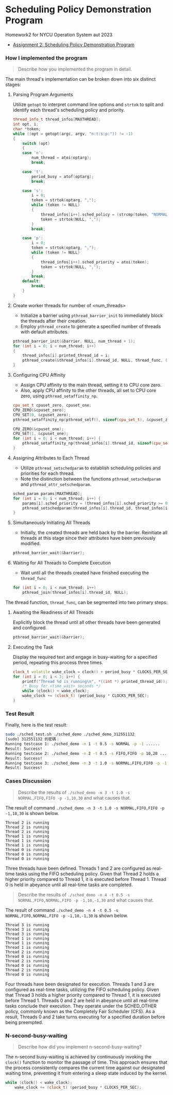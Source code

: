 Scheduling Policy Demonstration Program
===

Homework2 for NYCU Operation System aut 2023

* [Assignment 2: Scheduling Policy Demonstration Program](https://hackmd.io/@Bmch4MS0Rz-VZWB74huCvw/rJ8OLx6fp)

### How I implemented the program 
> Describe how you implemented the program in detail.


The main thread's implementation can be broken down into six distinct stages:

1. Parsing Program Arguments

    Utilize `getopt` to interpret command line options and `strtok` to split and identify each thread's scheduling policy and priority.
    ```cpp
    thread_info_t thread_infos[MAXTHREAD];
    int opt, i;
    char *token;
    while ((opt = getopt(argc, argv, "n:t:s:p:")) != -1)
    {
        switch (opt)
        {
        case 'n':
            num_thread = atoi(optarg);
            break;

        case 't':
            period_busy = atof(optarg);
            break;

        case 's':
            i = 0;
            token = strtok(optarg, ",");
            while (token != NULL)
            {
                thread_infos[i++].sched_policy = (strcmp(token, "NORMAL") == 0) ? SCHED_OTHER : SCHED_FIFO;
                token = strtok(NULL, ",");
            }
            break;

        case 'p':
            i = 0;
            token = strtok(optarg, ",");
            while (token != NULL)
            {
                thread_infos[i++].sched_priority = atoi(token);
                token = strtok(NULL, ",");
            }
            break;
        default:
            break;
        }
    }
    ```
2. Create worker threads for number of <num_threads>

    * Initialize a barrier using `pthread_barrier_init` to immediately block the threads after their creation.
    * Employ `pthread_create` to generate a specified number of threads with default attributes.
    ```cpp
    pthread_barrier_init(&barrier, NULL, num_thread + 1);
    for (int i = 0; i < num_thread; i++)
    {
        thread_infos[i].printed_thread_id = i;
        pthread_create(&thread_infos[i].thread_id, NULL, thread_func, (void *) &thread_infos[i].printed_thread_id);
    }
    ```

    
3. Configuring CPU Affinity

    * Assign CPU affinity to the main thread, setting it to CPU core zero.
    * Also, apply CPU affinity to the other threads, all set to CPU core zero, using `pthread_setaffinity_np`.
    ```cpp
    cpu_set_t cpuset_zero, cpuset_one;
    CPU_ZERO(&cpuset_zero);
    CPU_SET(0, &cpuset_zero);
    pthread_setaffinity_np(pthread_self(), sizeof(cpu_set_t), &cpuset_zero);
    
    CPU_ZERO(&cpuset_one);
    CPU_SET(1, &cpuset_one);
    for (int i = 0; i < num_thread; i++) {
        pthread_setaffinity_np(thread_infos[i].thread_id, sizeof(cpu_set_t), &cpuset_one); 
    }

    ```
4. Assigning Attributes to Each Thread

    * Utilize `pthread_setschedparam` to establish scheduling policies and priorities for each thread.
    * Note the distinction between the functions `pthread_setschedparam` and `pthread_attr_setschedparam`.
    ```cpp
    sched_param params[MAXTHREAD];
    for (int i = 0; i < num_thread; i++) {
        params[i].sched_priority = (thread_infos[i].sched_priority >= 0) ? thread_infos[i].sched_priority : 0;
        pthread_setschedparam(thread_infos[i].thread_id, thread_infos[i].sched_policy, &params[i]);        
    }    
    ```
5. Simultaneously Initiating All Threads

    * Initially, the created threads are held back by the barrier. Reinitiate all threads at this stage since their attributes have been previously modified.
    ```cpp
    pthread_barrier_wait(&barrier);
    ```
6. Waiting for All Threads to Complete Execution

    * Wait until all the threads created have finished executing the `thread_func`
    ```cpp
    for (int i = 0; i < num_thread; i++)
        pthread_join(thread_infos[i].thread_id, NULL);
    ```

The thread function, `thread_func`, can be segmented into two primary steps:
1. Awaiting the Readiness of All Threads

    Explicitly block the thread until all other threads have been generated and configured.
    ```cpp
    pthread_barrier_wait(&barrier);
    ```
2. Executing the Task

    Display the required text and engage in busy-waiting for a specified period, repeating this process three times.
    ```cpp
    clock_t volatile wake_clock = clock() + period_busy * CLOCKS_PER_SEC;
    for (int i = 0; i < 3; i++) {
        printf("Thread %d is running\n", *((int *) printed_thread_id));
        /* Busy for <time_wait> seconds */
        while (clock() < wake_clock);
        wake_clock += (clock_t) (period_busy * CLOCKS_PER_SEC);
    }
    ```
    
### Test Result
Finally, here is the test result:
 ```bash
sudo ./sched_test.sh ./sched_demo ./sched_demo_312551132
[sudo] 312551132 的密碼： 
Running testcase 1: ./sched_demo -n 1 -t 0.5 -s NORMAL -p -1 ......
Result: Success!
Running testcase 2: ./sched_demo -n 2 -t 0.5 -s FIFO,FIFO -p 10,20 ......
Result: Success!
Running testcase 3: ./sched_demo -n 3 -t 1.0 -s NORMAL,FIFO,FIFO -p -1,10,30 ......
Result: Success!
 ```
### Cases Discussion
> Describe the results of `./sched_demo -n 3 -t 1.0 -s NORMAL,FIFO,FIFO -p -1,10,30` and what causes that.

The result of command `./sched_demo -n 3 -t 1.0 -s NORMAL,FIFO,FIFO -p -1,10,30` is shown below.
```
Thread 2 is running
Thread 2 is running
Thread 2 is running
Thread 1 is running
Thread 1 is running
Thread 1 is running
Thread 0 is running
Thread 0 is running
Thread 0 is running
```
Three threads have been defined. Threads 1 and 2 are configured as real-time tasks using the FIFO scheduling policy. Given that Thread 2 holds a higher priority compared to Thread 1, it is executed before Thread 1. Thread 0 is held in abeyance until all real-time tasks are completed.

> Describe the results of `./sched_demo -n 4 -t 0.5 -s NORMAL,FIFO,NORMAL,FIFO -p -1,10,-1,30` and what causes that.

The result of command `./sched_demo -n 4 -t 0.5 -s NORMAL,FIFO,NORMAL,FIFO -p -1,10,-1,30` is shown below.
```
Thread 3 is running
Thread 3 is running
Thread 3 is running
Thread 1 is running
Thread 1 is running
Thread 1 is running
Thread 2 is running
Thread 0 is running
Thread 2 is running
Thread 0 is running
Thread 2 is running
Thread 0 is running

```
Four threads have been designated for execution. Threads 1 and 3 are configured as real-time tasks, utilizing the FIFO scheduling policy. Given that Thread 3 holds a higher priority compared to Thread 1, it is executed before Thread 1. Threads 0 and 2 are held in abeyance until all real-time tasks conclude their execution. They operate under the SCHED_OTHER policy, commonly known as the Completely Fair Scheduler (CFS). As a result, Threads 0 and 2 take turns executing for a specified duration before being preempted.

### N-second-busy-waiting
> Describe how did you implement n-second-busy-waiting?

The n-second busy-waiting is achieved by continuously invoking the `clock()` function to monitor the passage of time. This approach ensures that the process consistently compares the current time against our designated waiting time, preventing it from entering a sleep state induced by the kernel.

```cpp
while (clock() < wake_clock);
    wake_clock += (clock_t) (period_busy * CLOCKS_PER_SEC);
```
